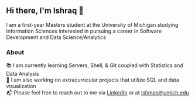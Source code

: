 ## Hi there, I'm Ishraq 👋

I am a first-year Masters student at the University of Michigan studying Information Sciences interested in pursuing a career in Software Development and Data Science/Analytics

### About
📚 I am currently learning Servers, Shell, & Git coupled with Statistics and Data Analysis <br/>
🔬 I am also working on extracurricular projects that utilize SQL and data visualization <br/>
📬 Please feel free to reach out to me via [LinkedIn](http://www.linkedin.com/in/1shman00) or at ishman@umich.edu<br/>
<!--
**1shman/1shman** is a ✨ _special_ ✨ repository because its `README.md` (this file) appears on your GitHub profile.

Here are some ideas to get you started:

- 🔭 I’m currently working on ...
- 🌱 I’m currently learning ...
- 👯 I’m looking to collaborate on ...
- 🤔 I’m looking for help with ...
- 💬 Ask me about ...
- 📫 How to reach me: ...
- 😄 Pronouns: ...
- ⚡ Fun fact: ...
-->
